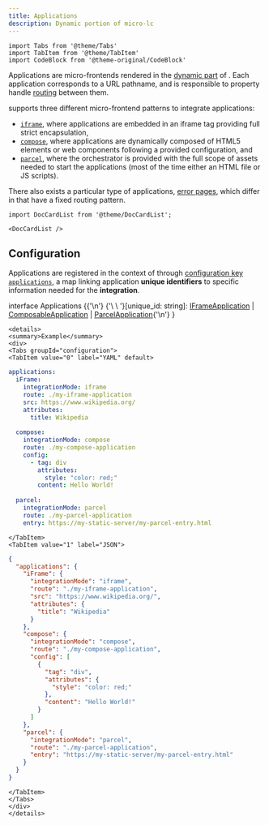 ```yaml
---
title: Applications
description: Dynamic portion of micro-lc
---
```


```mdx-code-block
import Tabs from '@theme/Tabs'
import TabItem from '@theme/TabItem'
import CodeBlock from '@theme-original/CodeBlock'
```

Applications are micro-frontends rendered in the [dynamic part](../../concepts/separation-of-concernes) of 
<micro-lc></micro-lc>. Each application corresponds to a URL pathname, and <micro-lc></micro-lc> is responsible to 
property handle [routing](../routing) between them.

<micro-lc></micro-lc> supports three different micro-frontend patterns to integrate applications:
- [`iframe`](./iframes), where applications are embedded in an iframe tag providing full strict encapsulation,
- [`compose`](./compose), where applications are dynamically composed of HTML5 elements or web components following a
provided configuration, and
- [`parcel`](./parcels), where the orchestrator is provided with the full scope of assets needed to start the applications
(most of the time either an HTML file or JS scripts).

There also exists a particular type of applications, [error pages](./error-pages), which differ in that have a fixed
routing pattern.

```mdx-code-block
import DocCardList from '@theme/DocCardList';

<DocCardList />
```

## Configuration

Applications are registered in the context of <micro-lc></micro-lc> through 
[configuration key `applications`](../../../api/micro-lc#applications), a map linking application **unique identifiers**
to specific information needed for the **integration**.

<CodeBlock language="typescript">
interface Applications &#123;{'\n'}
  {'\ \ '}[unique_id: string]: <a href="./iframes">IFrameApplication</a> | <a href="./compose">ComposableApplication</a> | <a href="./parcels">ParcelApplication</a>{'\n'}
}
</CodeBlock>

```mdx-code-block
<details>
<summary>Example</summary>
<div>
<Tabs groupId="configuration">
<TabItem value="0" label="YAML" default>
```
```yaml title="micro-lc.config.yaml"
applications:
  iFrame:
    integrationMode: iframe
    route: ./my-iframe-application
    src: https://www.wikipedia.org/
    attributes:
      title: Wikipedia
      
  compose:
    integrationMode: compose
    route: ./my-compose-application
    config:
      - tag: div
        attributes:
          style: "color: red;"
        content: Hello World!
  
  parcel:
    integrationMode: parcel
    route: ./my-parcel-application
    entry: https://my-static-server/my-parcel-entry.html
```
```mdx-code-block
</TabItem>
<TabItem value="1" label="JSON">
```
```json title="micro-lc.config.json"
{
  "applications": {
    "iFrame": {
      "integrationMode": "iframe",
      "route": "./my-iframe-application",
      "src": "https://www.wikipedia.org/",
      "attributes": {
        "title": "Wikipedia"
      }
    },
    "compose": {
      "integrationMode": "compose",
      "route": "./my-compose-application",
      "config": [
        {
          "tag": "div",
          "attributes": {
            "style": "color: red;"
          },
          "content": "Hello World!"
        }
      ]
    },
    "parcel": {
      "integrationMode": "parcel",
      "route": "./my-parcel-application",
      "entry": "https://my-static-server/my-parcel-entry.html"
    }
  }
}
```
```mdx-code-block
</TabItem>
</Tabs>
</div>
</details>
```


